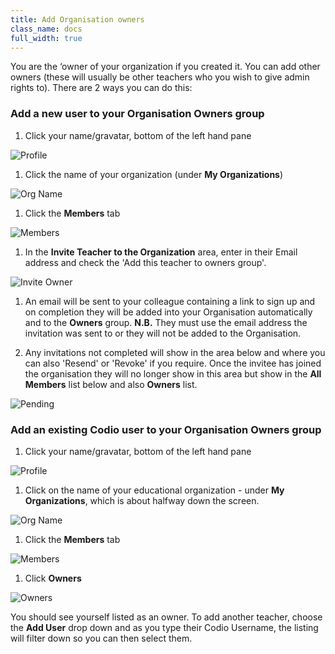 ```yaml
---
title: Add Organisation owners
class_name: docs
full_width: true
---
```


You are the ‘owner of your organization if you created it. You can add other owners (these will usually be other teachers who you wish to give admin rights to).
There are 2 ways you can do this:

### Add a new user to your Organisation Owners group

1. Click your name/gravatar, bottom of the left hand pane
<img alt="Profile" src="/img/docs/class_administration/profilepic.png" class="simple"/>

1. Click the name of your organization (under **My Organizations**)
<img alt="Org Name" src="/img/docs/class_administration/addteachers/myschoolorg.png" class="simple"/>

1. Click the **Members** tab 
<img alt="Members" src="/img/docs/manage_organization/memberstab.png" class="simple"/>

1. In the  **Invite Teacher to the Organization** area, enter in their Email address and check the 'Add this teacher to owners group'.
<img alt="Invite Owner" src="/img/docs/manage_organization/inviteowner.png" class="simple"/>

1. An email will be sent to your colleague containing a link to sign up and on completion they will be added into your Organisation automatically and to the **Owners** group.
**N.B.** They must use the email address the invitation was sent to or they will not be added to the Organisation.

1. Any invitations not completed will show in the area below and where you can also 'Resend' or 'Revoke' if you require. Once the invitee has joined the organisation they will no longer show in this area but show in the **All Members** list below and also **Owners** list.
<img alt="Pending" src="/img/docs/manage_organization/pendinginviteowner.png" class="simple"/>

### Add an existing Codio user to your Organisation Owners group

1. Click your name/gravatar, bottom of the left hand pane
<img alt="Profile" src="/img/docs/class_administration/profilepic.png" class="simple"/>

1. Click on the name of your  educational organization - under **My Organizations**, which is about halfway down the screen. 
<img alt="Org Name" src="/img/docs/manage_organization/myschoolorg.png" class="simple"/>

1. Click the **Members** tab
<img alt="Members" src="/img/docs/manage_organization/memberstab.png" class="simple"/>

1. Click **Owners**
<img alt="Owners" src="/img/docs/manage_organization/owners.png" class="simple"/>

You should see yourself listed as an owner. To add another teacher, choose the **Add User** drop down and as you type their Codio Username, the listing will filter down so you can then select them. 